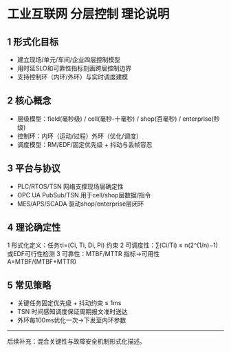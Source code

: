 # 工业互联网 分层控制 理论说明

## 1 形式化目标

- 建立现场/单元/车间/企业四层控制模型
- 用时延SLO和可靠性指标刻画跨层控制边界
- 支持控制环（内环/外环）与实时调度建模

## 2 核心概念

- 层级模型：field(毫秒级) / cell(毫秒-十毫秒) / shop(百毫秒) / enterprise(秒级)
- 控制环：内环（运动/过程）外环（优化/调度）
- 调度模型：RM/EDF/固定优先级 + 抖动与丢帧容忍

## 3 平台与协议

- PLC/RTOS/TSN 网络支撑现场层确定性
- OPC UA PubSub/TSN 用于cell/shop层数据/指令
- MES/APS/SCADA 驱动shop/enterprise层闭环

## 4 理论确定性

1 形式化定义：任务τi=(Ci, Ti, Di, Pi) 约束
2 可调度性：∑(Ci/Ti) ≤ n(2^(1/n)−1) 或EDF可行性检测
3 可靠性：MTBF/MTTR 指标→可用性A=MTBF/(MTBF+MTTR)

## 5 常见策略

- 关键任务固定优先级 + 抖动约束 ≤ 1ms
- TSN 时间感知调度保证周期报文准时送达
- 外环每100ms优化一次→下发至内环参数

---
后续补充：混合关键性与故障安全机制形式化描述。
